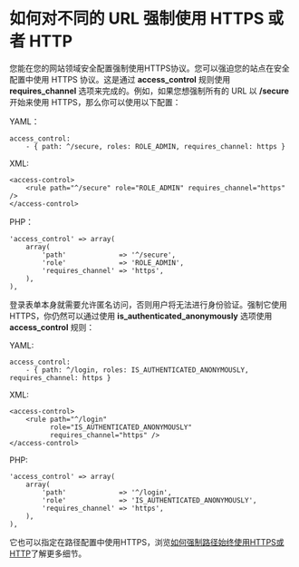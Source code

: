 # 如何对不同的 URL 强制使用 HTTPS 或者 HTTP

您能在您的网站领域安全配置强制使用HTTPS协议。您可以强迫您的站点在安全配置中使用 HTTPS 协议。这是通过 **access_control** 规则使用   **requires_channel** 选项来完成的。例如，如果您想强制所有的 URL 以 **/secure** 开始来使用 HTTPS，那么你可以使用以下配置：

YAML：
```
access_control:
    - { path: ^/secure, roles: ROLE_ADMIN, requires_channel: https }
```

XML:
```
<access-control>
    <rule path="^/secure" role="ROLE_ADMIN" requires_channel="https" />
</access-control>
```

PHP：
```
'access_control' => array(
    array(
        'path'             => '^/secure',
        'role'             => 'ROLE_ADMIN',
        'requires_channel' => 'https',
    ),
),
```

登录表单本身就需要允许匿名访问，否则用户将无法进行身份验证。强制它使用 HTTPS，你仍然可以通过使用 **is_authenticated_anonymously** 选项使用 **access_control** 规则：

YAML:
```
access_control:
    - { path: ^/login, roles: IS_AUTHENTICATED_ANONYMOUSLY, requires_channel: https }
```

XML:
```
<access-control>
    <rule path="^/login"
          role="IS_AUTHENTICATED_ANONYMOUSLY"
          requires_channel="https" />
</access-control>
```

PHP:
```
'access_control' => array(
    array(
        'path'             => '^/login',
        'role'             => 'IS_AUTHENTICATED_ANONYMOUSLY',
        'requires_channel' => 'https',
    ),
),
```

它也可以指定在路径配置中使用HTTPS，浏览[如何强制路径始终使用HTTPS或HTTP](http://symfony.com/doc/current/cookbook/routing/scheme.html)了解更多细节。
